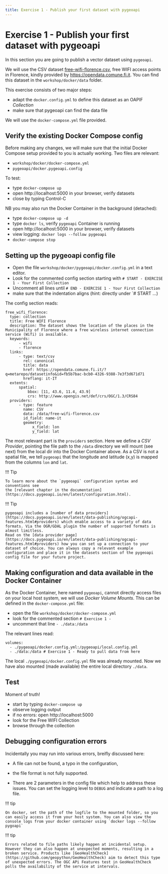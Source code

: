 ```yaml
---
title: Exercise 1 - Publish your first dataset with pygeoapi
---
```


# Exercise 1 - Publish your first dataset with pygeoapi

In this section you are going to publish a vector dataset using `pygeoapi`.

We will use the CSV dataset [free-wifi-florence.csv](https://github.com/geopython/diving-into-pygeoapi/blob/main/workshop/docker/data/free-wifi-florence.csv), free WIFI
access points in Florence, kindly provided by https://opendata.comune.fi.it.
You can find this dataset in the `workshop/docker/data` folder.

This exercise consists of two major steps:

* adapt the `docker.config.yml` to define this dataset as an OAPIF *Collection*
* make sure that pygeoapi can find the data file

We will use the `docker-compose.yml` file provided.

## Verify the existing Docker Compose config

Before making any changes, we will make sure that the initial Docker Compose
setup provided to you is actually working. Two files are relevant:

* `workshop/docker/docker-compose.yml`
* `pygeoapi/docker.pygeoapi.config`

To test:

* type `docker-compose up`
* open http://localhost:5000 in your browser, verify datasets
* close by typing Control-C

NB you may also run the Docker Container in the background (detached):

* type `docker-compose up -d`
* type `docker ls`, verify `pygeoapi` Container is running
* open http://localhost:5000 in your browser, verify datasets
* view logging: `docker logs --follow pygeoapi`
* `docker-compose stop`

## Setting up the pygeoapi config file

* Open the file `workshop/docker/pygeoapi/docker.config.yml` in a text editor.
* Look for the commented config section starting with `# START - EXERCISE 1 - Your First Collection`
* Uncomment all lines until `# END - EXERCISE 1 - Your First Collection`  
* make sure that the indentation aligns (hint: directly under `# START ...)

The config section reads:

    free_wifi_florence:
      type: collection
      title: Free WIFI Florence
      description: The dataset shows the location of the places in the Municipality of Florence where a free wireless internet connection service (Wifi) is available.
      keywords:
          - wifi
          - florence
      links:
          - type: text/csv
            rel: canonical
            title: data
            href: https://opendata.comune.fi.it/?q=metarepo/datasetinfo&id=fb5b7bac-bcb0-4326-9388-7e3f3d671d71
            hreflang: it-IT
      extents:
          spatial:
              bbox: [11, 43.6, 11.4, 43.9]
              crs: http://www.opengis.net/def/crs/OGC/1.3/CRS84
      providers:
          - type: feature
            name: CSV
            data: /data/free-wifi-florence.csv
            id_field: name-it
            geometry:
                x_field: lon
                y_field: lat

The most relevant part is the `providers` section. Here we define a *CSV Provider*,
pointing the file path to the `/data` directory we will mount (see next) from the local
dir into the Docker Container above. As a CSV is not a spatial file, we tell `pygeoapi`
that the longitude and latitude (x,y) is mapped from the columns `lon` and `lat`.

!!! Tip

    To learn more about the `pygeoapi` configuration syntax and conventions see
    the [relevant chapter in the documentation](https://docs.pygeoapi.io/en/latest/configuration.html).

!!! Tip

    pygeoapi includes a [number of data providers](https://docs.pygeoapi.io/en/latest/data-publishing/ogcapi-features.html#providers) which enable access to a variety of data formats. Via the OGR/GDAL plugin the number of supported formats is almost limitless.
    Read on the [data provider page](https://docs.pygeoapi.io/en/latest/data-publishing/ogcapi-features.html#providers) how you can set up a connection to your dataset of choice. You can always copy a relevant example configuration and place it in the datasets section of the pygeoapi config file for your future project.

## Making configuration and data available in the Docker Container

As the Docker Container, here named `pygeoapi`, cannot directly access files on your
local host system, we will use *Docker Volume Mounts*. This can be defined 
in the `docker-compose.yml` file:

* open the file `workshop/docker/docker-compose.yml`
* look for the commented section `# Exercise 1 - `
* uncomment that line  `- ./data:/data`

The relevant lines read:

    volumes:
      - ./pygeoapi/docker.config.yml:/pygeoapi/local.config.yml
      - ./data:/data # Exercise 1 - Ready to pull data from here

The local `./pygeoapi/docker.config.yml` file was already mounted. Now
we have also mounted (made available) the entire local directory `./data`.

## Test

Moment of truth!

* start by typing `docker-compose up` 
* observe logging output
* if no errors: open http://localhost:5000
* look for the Free WIFI Collection
* browse through the collection

## Debugging configuration errors

Incidentally you may run into various errors, breifly discussed here:

* A file can not be found, a typo in the configuration, 
* the file format is not fully supported. 

* There are 2 parameters in the config file which help to address these issues. 
You can set the logging level to `DEBUG` and indicate a path to a log file. 

!!! tip

    On docker, set the path of the logfile to the mounted folder, so you can easily access it from your host system. You can also view the console logs from your docker container using `docker logs --follow pygoapi`

!!! tip

    Errors related to file paths likely happen at incidental setup. However they can also happen at unexpected moments, resulting in a broken service. Products like [GeoHealthCheck](https://github.com/geopython/GeoHealthCheck) aim to detect this type of unexpected errors. The OGC APi Features test in GeoHealthCheck polls the availability of the service at intervals.  